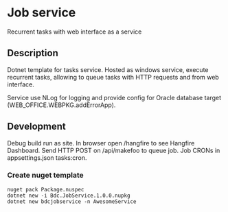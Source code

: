 # Job service

Recurrent tasks with web interface as a service

## Description

Dotnet template for tasks service. Hosted as windows service, execute recurrent tasks, allowing to queue tasks with HTTP requests and from web interface.

Service use NLog for logging and provide config for Oracle database target (WEB_OFFICE.WEBPKG.addErrorApp).

## Development

Debug build run as site. In browser open /hangfire to see Hangfire Dashboard. Send HTTP POST on /api/makefoo to queue job. Job CRONs in appsettings.json tasks:cron.

### Create nuget template

```
nuget pack Package.nuspec
dotnet new -i Bdc.JobService.1.0.0.nupkg
dotnet new bdcjobservice -n AwesomeService
```
